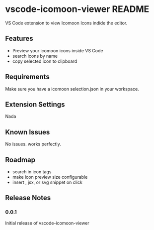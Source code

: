 # vscode-icomoon-viewer README

VS Code extension to view Icomoon Icons indide the editor.

## Features

- Preview your icomoon icons inside VS Code
- search icons by name
- copy selected icon to clipboard

## Requirements

Make sure you have a icomoon selection.json in your workspace.

## Extension Settings

Nada

## Known Issues

No issues. works perfectly.

## Roadmap
- search in icon tags
- make icon preview size configurable
- insert <Icon />, jsx, or svg snippet on click

## Release Notes

### 0.0.1

Initial release of vscode-icomoon-viewer
